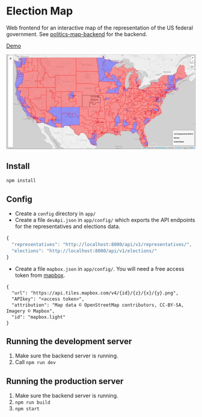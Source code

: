 # Election Map

Web frontend for an interactive map of the representation of the US federal government. See [politics-map-backend](https://github.com/felixtan/politics-map-backend) for the backend.

[Demo](https://politics-map.herokuapp.com/)

![](screenshot.png)

## Install
```
npm install
```
## Config
- Create a `config` directory in `app/`
- Create a file `devApi.json` in `app/config/` which exports the API endpoints for the representatives and elections data.
```javascript
{
  "representatives": "http://localhost:8000/api/v1/representatives/",
  "elections": "http://localhost:8000/api/v1/elections/"
}
```
- Create a file `mapbox.json` in `app/config/`. You will need a free access token from [mapbox](https://www.mapbox.com/studio/signup/?path=%2Faccount%2Ftokens%2F).
```
{
  "url": "https://api.tiles.mapbox.com/v4/{id}/{z}/{x}/{y}.png",
  "APIkey": "<access token>",
  "attribution": "Map data © OpenStreetMap contributors, CC-BY-SA, Imagery © Mapbox",
  "id": "mapbox.light"
}
```

## Running the development server
1. Make sure the backend server is running.
2. Call `npm run dev`

## Running the production server
1. Make sure the backend server is running.
2. `npm run build`
3. `npm start`
